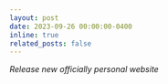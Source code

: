 ```yaml
---
layout: post
date: 2023-09-26 00:00:00-0400
inline: true
related_posts: false
---
```


<i>Release new officially personal website</i>
